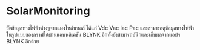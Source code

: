 # SolarMonitoring
วัดข้อมูลทางไฟฟ้าต่างๆจากแผงโซล่าเซลล์ ได้แก่ Vdc Vac Iac Pac 
และสามารถดูข้อมูลทางไฟฟ้าในรูปแบบของกราฟได้ผ่านแอพพลิเคชัน BLYNK อีกทั้งยังสามารถบันึกและเก็บผลจากแอปฯ BLYNK อีกด้วย
